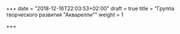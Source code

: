 +++
date = "2018-12-16T22:03:53+02:00"
draft = true
title = "Группа творческого развития \"Акварелли\""
weight = 1

+++
